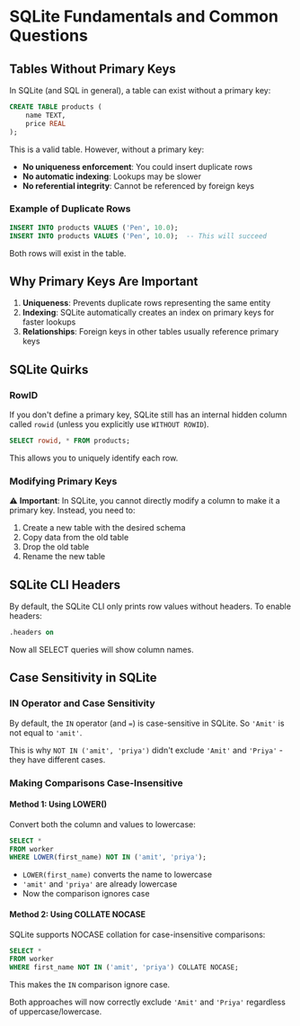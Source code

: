 # SQLite Fundamentals and Common Questions

## Tables Without Primary Keys

In SQLite (and SQL in general), a table can exist without a primary key:

```sql
CREATE TABLE products (
    name TEXT,
    price REAL
);
```

This is a valid table. However, without a primary key:

- **No uniqueness enforcement**: You could insert duplicate rows
- **No automatic indexing**: Lookups may be slower
- **No referential integrity**: Cannot be referenced by foreign keys

### Example of Duplicate Rows

```sql
INSERT INTO products VALUES ('Pen', 10.0);
INSERT INTO products VALUES ('Pen', 10.0);  -- This will succeed
```

Both rows will exist in the table.

## Why Primary Keys Are Important

1. **Uniqueness**: Prevents duplicate rows representing the same entity
2. **Indexing**: SQLite automatically creates an index on primary keys for faster lookups
3. **Relationships**: Foreign keys in other tables usually reference primary keys

## SQLite Quirks

### RowID

If you don't define a primary key, SQLite still has an internal hidden column called `rowid` (unless you explicitly use `WITHOUT ROWID`).

```sql
SELECT rowid, * FROM products;
```

This allows you to uniquely identify each row.

### Modifying Primary Keys

⚠️ **Important**: In SQLite, you cannot directly modify a column to make it a primary key. Instead, you need to:

1. Create a new table with the desired schema
2. Copy data from the old table
3. Drop the old table
4. Rename the new table

## SQLite CLI Headers

By default, the SQLite CLI only prints row values without headers. To enable headers:

```sql
.headers on
```

Now all SELECT queries will show column names.

## Case Sensitivity in SQLite

### IN Operator and Case Sensitivity

By default, the `IN` operator (and `=`) is case-sensitive in SQLite. So `'Amit'` is not equal to `'amit'`.

This is why `NOT IN ('amit', 'priya')` didn't exclude `'Amit'` and `'Priya'` - they have different cases.

### Making Comparisons Case-Insensitive

#### Method 1: Using LOWER()

Convert both the column and values to lowercase:

```sql
SELECT *
FROM worker
WHERE LOWER(first_name) NOT IN ('amit', 'priya');
```

- `LOWER(first_name)` converts the name to lowercase
- `'amit'` and `'priya'` are already lowercase
- Now the comparison ignores case

#### Method 2: Using COLLATE NOCASE

SQLite supports NOCASE collation for case-insensitive comparisons:

```sql
SELECT *
FROM worker
WHERE first_name NOT IN ('amit', 'priya') COLLATE NOCASE;
```

This makes the `IN` comparison ignore case.

Both approaches will now correctly exclude `'Amit'` and `'Priya'` regardless of uppercase/lowercase.

